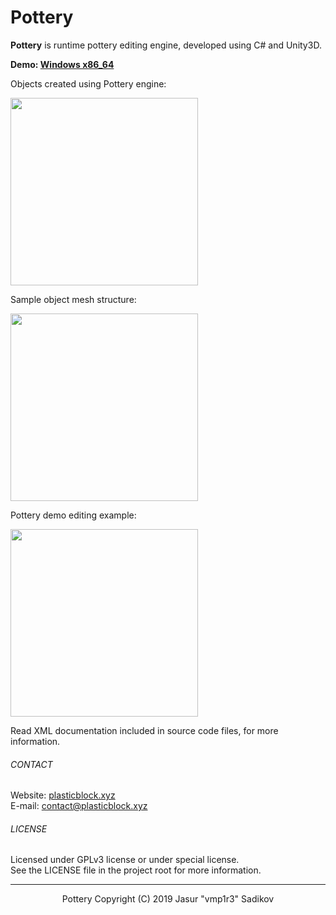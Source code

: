 # Pottery

<b>Pottery</b> is runtime pottery editing engine, developed using C# and Unity3D.

<b>Demo: <a href="">Windows x86_64</a></b> 

Objects created using Pottery engine: 
<p align="left"><img src="http://plasticblock.xyz/projects/pottery/objectsExample.png" height=300></p>
Sample object mesh structure:
<p align="left"><img src="http://plasticblock.xyz/projects/pottery/meshStructure.png" height=300></p>
Pottery demo editing example:
<p align="left"><img src="http://plasticblock.xyz/projects/pottery/editingSample.gif" height=300></p>

Read XML documentation included in source code files, for more information.

###### CONTACT
Website: <a href="http://plasticblock.xyz/">plasticblock.xyz</a>
<br>E-mail: <a href="mailto: contact@plasticblock.xyz">contact@plasticblock.xyz</a>

###### LICENSE
Licensed under GPLv3 license or under special license.
<br>See the LICENSE file in the project root for more information.

---

<p align="center">Pottery Copyright (C) 2019 Jasur "vmp1r3" Sadikov</p>
